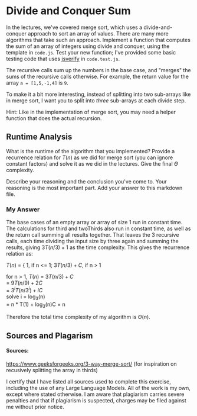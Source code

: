 # Divide and Conquer Sum

In the lectures, we've covered merge sort, which uses a divide-and-conquer
approach to sort an array of values. There are many more algorithms that take
such an approach. Implement a function that computes the sum of an array of
integers using divide and conquer, using the template in `code.js`. Test your
new function; I've provided some basic testing code that uses
[jsverify](https://jsverify.github.io/) in `code.test.js`.

The recursive calls sum up the numbers in the base case, and "merges" the sums
of the recursive calls otherwise. For example, the return value for the array `a
= [1,5,-1,4]` is `9`.

To make it a bit more interesting, instead of splitting into two sub-arrays like
in merge sort, I want you to split into *three* sub-arrays at each divide step.

Hint: Like in the implementation of merge sort, you may need a helper function
that does the actual recursion.

## Runtime Analysis

What is the runtime of the algorithm that you implemented? Provide a recurrence
relation for $T(n)$ as we did for merge sort (you can ignore constant factors)
and solve it as we did in the lectures. Give the final $\Theta$ complexity.

Describe your reasoning and the conclusion you've come to. Your reasoning is the
most important part. Add your answer to this markdown file.

### My Answer
The base cases of an empty array or array of size 1 run in constant time. The calculations 
for third and twoThirds also run in constant time, as well as the return call summing 
all results together. That leaves the 3 recursive calls, each time dividing the input size 
by three again and summing the results, giving $3T(n/3) + 1$ as the time complexity. 
This gives the recurrence relation as: 

$T(n)$ = \{ 1, if n <= 1; $3T(n/3) + C$, if n > 1

for n > 1, $T(n)$ = $3T(n/3) + C$  
                  = $9T(n/9) + 2C$  
                  = $3^iT(n/3^i) + iC$  
solve i = log<sub>3</sub>(n)  
                  = n * T(1) + log<sub>3</sub>(n)C
                  = n 

Therefore the total time complexity of my algorithm is $\Theta(n)$. 

## Sources and Plagarism
#### Sources: 
https://www.geeksforgeeks.org/3-way-merge-sort/ (for inspiration on recusively splitting the array in thirds)

I certify that I have listed all sources used to complete this exercise, including the use of any Large Language Models. All of the work is my own, except where stated otherwise. I am aware that plagiarism carries severe penalties and that if plagiarism is suspected, charges may be filed against me without prior notice.

